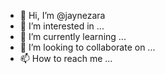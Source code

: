 - 👋 Hi, I’m @jaynezara
- 👀 I’m interested in ...
- 🌱 I’m currently learning ...
- 💞️ I’m looking to collaborate on ...
- 📫 How to reach me ...

<!---
jaynezara/jaynezara is a ✨ special ✨ repository because its `README.md` (this file) appears on your GitHub profile.
You can click the Preview link to take a look at your changes.
--->
